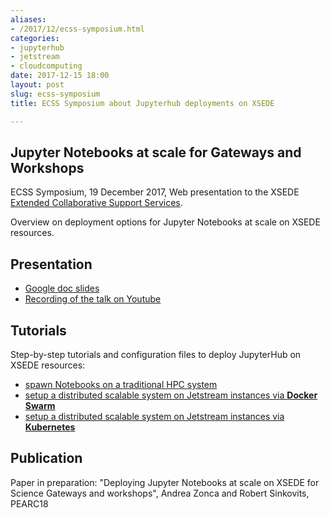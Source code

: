 ```yaml
---
aliases:
- /2017/12/ecss-symposium.html
categories:
- jupyterhub
- jetstream
- cloudcomputing
date: 2017-12-15 18:00
layout: post
slug: ecss-symposium
title: ECSS Symposium about Jupyterhub deployments on XSEDE

---
```


## Jupyter Notebooks at scale for Gateways and Workshops

ECSS Symposium, 19 December 2017, Web presentation to the XSEDE [Extended Collaborative Support Services](https://www.xsede.org/for-users/ecss).

Overview on deployment options for Jupyter Notebooks at scale on XSEDE resources.

## Presentation

* [Google doc slides](https://docs.google.com/presentation/d/1vxtRaeju7qWrb_RXcsh-m2lKEDZoFBCJE0SWOMi-wNo/edit?usp=sharing)
* [Recording of the talk on Youtube](https://www.youtube.com/watch?v=BE6tRuJtq8c)

## Tutorials

Step-by-step tutorials and configuration files to deploy JupyterHub on XSEDE resources:

* [spawn Notebooks on a traditional HPC system](https://zonca.github.io/2017/05/jupyterhub-hpc-batchspawner-ssh.html)
* [setup a distributed scalable system on Jetstream instances via **Docker Swarm**](https://zonca.github.io/2017/10/scalable-jupyterhub-docker-swarm-mode.html)
* [setup a distributed scalable system on Jetstream instances via **Kubernetes**](https://zonca.github.io/2017/12/scalable-jupyterhub-kubernetes-jetstream.html)

## Publication

Paper in preparation: "Deploying Jupyter Notebooks at scale on XSEDE for Science Gateways and workshops", Andrea Zonca and Robert Sinkovits, PEARC18
